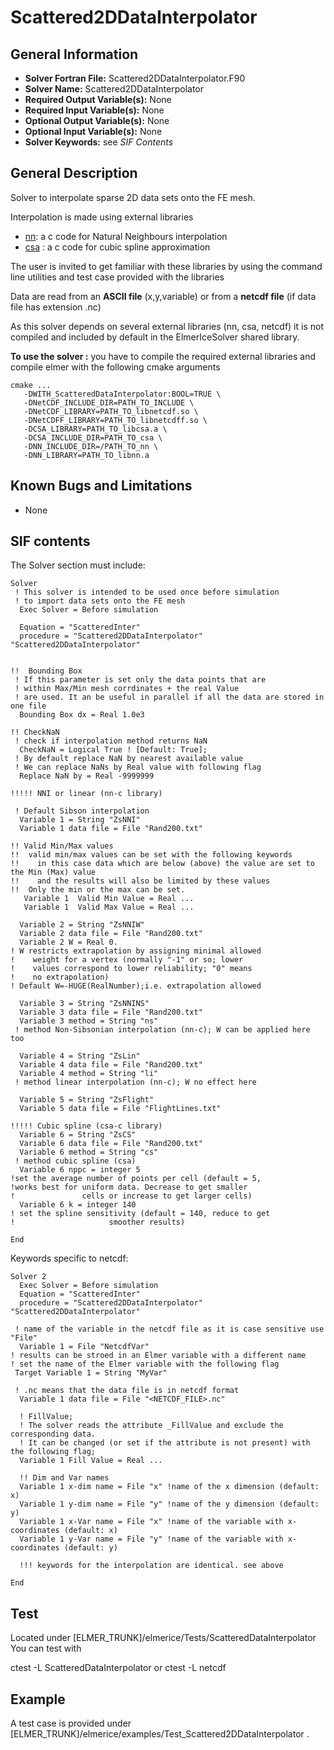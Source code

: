 # Scattered2DDataInterpolator

## General Information
- **Solver Fortran File:** Scattered2DDataInterpolator.F90
- **Solver Name:** Scattered2DDataInterpolator
- **Required Output Variable(s):** None
- **Required Input Variable(s):** None
- **Optional Output Variable(s):** None
- **Optional Input Variable(s):** None
- **Solver Keywords:** see *SIF Contents*
  
## General Description

Solver to interpolate sparse 2D data sets onto the FE mesh.

Interpolation is made using external libraries  
- [nn](https://github.com/sakov/nn-c): a c code for Natural Neighbours interpolation  
- [csa](https://github.com/sakov/csa-c) : a c code for cubic spline approximation  

The user is invited to get familiar with these libraries by using the command line utilities and test case provided with the libraries

Data are read from an **ASCII file** (x,y,variable) or from a **netcdf file** (if data file has extension .nc)

As this solver depends on several external libraries (nn, csa, netcdf) it is not compiled and included by default in the ElmerIceSolver shared library.

**To use the solver :**  you have to compile the required external libraries and compile elmer with the following cmake arguments

```
cmake ...
   -DWITH_ScatteredDataInterpolator:BOOL=TRUE \
   -DNetCDF_INCLUDE_DIR=PATH_TO_INCLUDE \
   -DNetCDF_LIBRARY=PATH_TO_libnetcdf.so \
   -DNetCDFF_LIBRARY=PATH_TO_libnetcdff.so \
   -DCSA_LIBRARY=PATH_TO_libcsa.a \
   -DCSA_INCLUDE_DIR=PATH_TO_csa \
   -DNN_INCLUDE_DIR=/PATH_TO_nn \
   -DNN_LIBRARY=PATH_TO_libnn.a
```

## Known Bugs and Limitations
- None

## SIF contents
The Solver section must include:

```
Solver 
 ! This solver is intended to be used once before simulation 
 ! to import data sets onto the FE mesh  
  Exec Solver = Before simulation

  Equation = "ScatteredInter"
  procedure = "Scattered2DDataInterpolator" "Scattered2DDataInterpolator"
  

!!  Bounding Box
 ! If this parameter is set only the data points that are 
 ! within Max/Min mesh corrdinates + the real Value
 ! are used. It an be useful in parallel if all the data are stored in one file
  Bounding Box dx = Real 1.0e3  
 
!! CheckNaN 
 ! check if interpolation method returns NaN 
  CheckNaN = Logical True ! [Default: True]; 
 ! By default replace NaN by nearest available value
 ! We can replace NaNs by Real value with following flag
  Replace NaN by = Real -9999999 

!!!!! NNI or linear (nn-c library)

 ! Default Sibson interpolation
  Variable 1 = String "ZsNNI"
  Variable 1 data file = File "Rand200.txt"

!! Valid Min/Max values
!!  valid min/max values can be set with the following keywords
!!    in this case data which are below (above) the value are set to the Min (Max) value
!!    and the results will also be limited by these values
!!  Only the min or the max can be set.
   Variable 1  Valid Min Value = Real ...
   Variable 1  Valid Max Value = Real ...

  Variable 2 = String "ZsNNIW"
  Variable 2 data file = File "Rand200.txt"
  Variable 2 W = Real 0.
! W restricts extrapolation by assigning minimal allowed
!    weight for a vertex (normally "-1" or so; lower
!    values correspond to lower reliability; "0" means
!    no extrapolation)
! Default W=-HUGE(RealNumber);i.e. extrapolation allowed

  Variable 3 = String "ZsNNINS"
  Variable 3 data file = File "Rand200.txt"
  Variable 3 method = String "ns"
 ! method Non-Sibsonian interpolation (nn-c); W can be applied here too

  Variable 4 = String "ZsLin"
  Variable 4 data file = File "Rand200.txt"
  Variable 4 method = String "li"
 ! method linear interpolation (nn-c); W no effect here

  Variable 5 = String "ZsFlight"
  Variable 5 data file = File "FlightLines.txt"

!!!!! Cubic spline (csa-c library)
  Variable 6 = String "ZsCS"
  Variable 6 data file = File "Rand200.txt"
  Variable 6 method = String "cs"
 ! method cubic spline (csa)
  Variable 6 nppc = integer 5
!set the average number of points per cell (default = 5,
!works best for uniform data. Decrease to get smaller
!               cells or increase to get larger cells)
  Variable 6 k = integer 140
! set the spline sensitivity (default = 140, reduce to get
!                     smoother results)

End
```
Keywords specific to netcdf:

```
Solver 2
  Exec Solver = Before simulation
  Equation = "ScatteredInter"
  procedure = "Scattered2DDataInterpolator" "Scattered2DDataInterpolator"

 ! name of the variable in the netcdf file as it is case sensitive use "File"
  Variable 1 = File "NetcdfVar"  
! results can be stroed in an Elmer variable with a different name
! set the name of the Elmer variable with the following flag
 Target Variable 1 = String "MyVar"

 ! .nc means that the data file is in netcdf format
  Variable 1 data file = File "<NETCDF_FILE>.nc"  
  
  ! FillValue; 
  ! The solver reads the attribute _FillValue and exclude the corresponding data.
  ! It can be changed (or set if the attribute is not present) with the following flag;
  Variable 1 Fill Value = Real ... 
  
  !! Dim and Var names
  Variable 1 x-dim name = File "x" !name of the x dimension (default: x)
  Variable 1 y-dim name = File "y" !name of the y dimension (default: y)
  Variable 1 x-Var name = File "x" !name of the variable with x-coordinates (default: x)
  Variable 1 y-Var name = File "y" !name of the variable with x-coordinates (default: y)
  
  !!! keywords for the interpolation are identical. see above
  
End
```

## Test
Located under [ELMER_TRUNK]/elmerice/Tests/ScatteredDataInterpolator
You can test with

ctest -L ScatteredDataInterpolator
or 
ctest -L netcdf

## Example
A test case is provided under
[ELMER_TRUNK]/elmerice/examples/Test_Scattered2DDataInterpolator .
